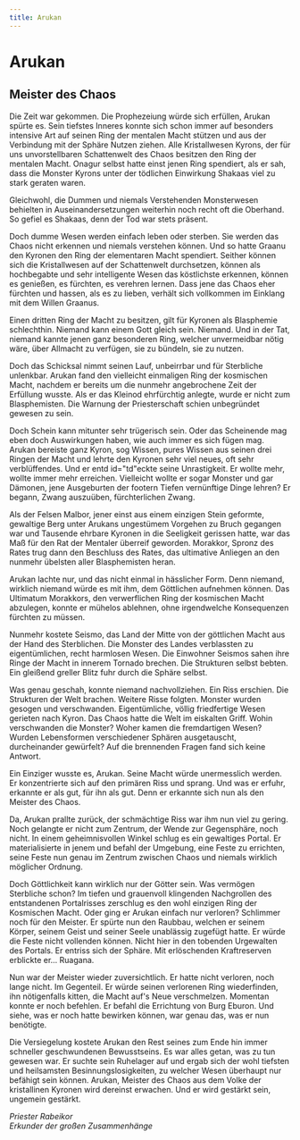 ```yaml
---
title: Arukan
---
```


# Arukan

## Meister des Chaos

Die Zeit war gekommen. Die Prophezeiung würde sich erfüllen, Arukan spürte es. Sein tiefstes Inneres konnte sich schon immer auf besonders intensive Art auf seinen Ring der mentalen Macht stützen und aus der Verbindung mit der Sphäre Nutzen ziehen. Alle Kristallwesen Kyrons, der für uns unvorstellbaren Schattenwelt des Chaos besitzen den Ring der mentalen Macht. Onagur selbst hatte einst jenen Ring spendiert, als er sah, dass die Monster Kyrons unter der tödlichen Einwirkung Shakaas viel zu stark geraten waren.

Gleichwohl, die Dummen und niemals Verstehenden Monsterwesen behielten in Auseinandersetzungen weiterhin noch recht oft die Oberhand. So gefiel es Shakaas, denn der Tod war stets präsent.

Doch dumme Wesen werden einfach leben oder sterben. Sie werden das Chaos nicht erkennen und niemals verstehen können. Und so hatte Graanu den Kyronen den Ring der elementaren Macht spendiert. Seither können sich die Kristallwesen auf der Schattenwelt durchsetzen, können als hochbegabte und sehr intelligente Wesen das köstlichste erkennen, können es genießen, es fürchten, es verehren lernen. Dass jene das Chaos eher fürchten und hassen, als es zu lieben, verhält sich vollkommen im Einklang mit dem Willen Graanus.

Einen dritten Ring der Macht zu besitzen, gilt für Kyronen als Blasphemie schlechthin. Niemand kann einem Gott gleich sein. Niemand. Und in der Tat, niemand kannte jenen ganz besonderen Ring, welcher unvermeidbar nötig wäre, über Allmacht zu verfügen, sie zu bündeln, sie zu nutzen.

Doch das Schicksal nimmt seinen Lauf, unbeirrbar und für Sterbliche unlenkbar. Arukan fand den vielleicht einmaligen Ring der kosmischen Macht, nachdem er bereits um die nunmehr angebrochene Zeit der Erfüllung wusste. Als er das Kleinod ehrfürchtig anlegte, wurde er nicht zum Blasphemisten. Die Warnung der Priesterschaft schien unbegründet gewesen zu sein.

Doch Schein kann mitunter sehr trügerisch sein. Oder das Scheinende mag eben doch Auswirkungen haben, wie auch immer es sich fügen mag. Arukan bereiste ganz Kyron, sog Wissen, pures Wissen aus seinen drei Ringen der Macht und lehrte den Kyronen sehr viel neues, oft sehr verblüffendes. Und er entd id="td"eckte seine Unrastigkeit. Er wollte mehr, wollte immer mehr erreichen. Vielleicht wollte er sogar Monster und gar Dämonen, jene Ausgeburten der footern Tiefen vernünftige Dinge lehren? Er begann, Zwang auszuüben, fürchterlichen Zwang.

Als der Felsen Malbor, jener einst aus einem einzigen Stein geformte, gewaltige Berg unter Arukans ungestümem Vorgehen zu Bruch gegangen war und Tausende ehrbare Kyronen in die Seeligkeit gerissen hatte, war das Maß für den Rat der Mentaler überreif geworden. Morakkor, Spronz des Rates trug dann den Beschluss des Rates, das ultimative Anliegen an den nunmehr übelsten aller Blasphemisten heran.

Arukan lachte nur, und das nicht einmal in hässlicher Form. Denn niemand, wirklich niemand würde es mit ihm, dem Göttlichen aufnehmen können. Das Ultimatum Morakkors, den verwerflichen Ring der kosmischen Macht abzulegen, konnte er mühelos ablehnen, ohne irgendwelche Konsequenzen fürchten zu müssen.

Nunmehr kostete Seismo, das Land der Mitte von der göttlichen Macht aus der Hand des Sterblichen. Die Monster des Landes verblassten zu eigentümlichen, recht harmlosen Wesen. Die Einwohner Seismos sahen ihre Ringe der Macht in innerem Tornado brechen. Die Strukturen selbst bebten. Ein gleißend greller Blitz fuhr durch die Sphäre selbst.

Was genau geschah, konnte niemand nachvollziehen. Ein Riss erschien. Die Strukturen der Welt brachen. Weitere Risse folgten. Monster wurden gesogen und verschwanden. Eigentümliche, völlig friedfertige Wesen gerieten nach Kyron. Das Chaos hatte die Welt im eiskalten Griff. Wohin verschwanden die Monster? Woher kamen die fremdartigen Wesen? Wurden Lebensformen verschiedener Sphären ausgetauscht, durcheinander gewürfelt? Auf die brennenden Fragen fand sich keine Antwort.

Ein Einziger wusste es, Arukan. Seine Macht würde unermesslich werden. Er konzentrierte sich auf den primären Riss und sprang. Und was er erfuhr, erkannte er als gut, für ihn als gut. Denn er erkannte sich nun als den Meister des Chaos.

Da, Arukan prallte zurück, der schmächtige Riss war ihm nun viel zu gering. Noch gelangte er nicht zum Zentrum, der Wende zur Gegensphäre, noch nicht. In einem geheimnisvollen Winkel schlug es ein gewaltiges Portal. Er materialisierte in jenem und befahl der Umgebung, eine Feste zu errichten, seine Feste nun genau im Zentrum zwischen Chaos und niemals wirklich möglicher Ordnung.

Doch Göttlichkeit kann wirklich nur der Götter sein. Was vermögen Sterbliche schon? Im tiefen und grauenvoll klingenden Nachgrollen des entstandenen Portalrisses zerschlug es den wohl einzigen Ring der Kosmischen Macht. Oder ging er Arukan einfach nur verloren? Schlimmer noch für den Meister. Er spürte nun den Raubbau, welchen er seinem Körper, seinem Geist und seiner Seele unablässig zugefügt hatte. Er würde die Feste nicht vollenden können. Nicht hier in den tobenden Urgewalten des Portals. Er entriss sich der Sphäre. Mit erlöschenden Kraftreserven erblickte er... Ruagana.

Nun war der Meister wieder zuversichtlich. Er hatte nicht verloren, noch lange nicht. Im Gegenteil. Er würde seinen verlorenen Ring wiederfinden, ihn nötigenfalls kitten, die Macht auf's Neue verschmelzen. Momentan konnte er noch befehlen. Er befahl die Errichtung von Burg Eburon. Und siehe, was er noch hatte bewirken können, war genau das, was er nun benötigte.

Die Versiegelung kostete Arukan den Rest seines zum Ende hin immer schneller geschwundenen Bewusstseins. Es war alles getan, was zu tun gewesen war. Er suchte sein Ruhelager auf und ergab sich der wohl tiefsten und heilsamsten Besinnungslosigkeiten, zu welcher Wesen überhaupt nur befähigt sein können. Arukan, Meister des Chaos aus dem Volke der kristallinen Kyronen wird dereinst erwachen. Und er wird gestärkt sein, ungemein gestärkt.

_Priester Rabeikor_<br />
_Erkunder der großen Zusammenhänge_